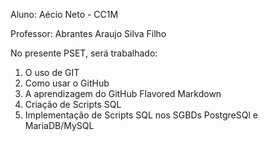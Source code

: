 Aluno: Aécio Neto - CC1M

Professor: Abrantes Araujo Silva Filho

No presente PSET, será trabalhado:


1. O uso de GIT
2. Como usar o GitHub
3. A aprendizagem do GitHub Flavored Markdown
4. Criação de Scripts SQL
5. Implementação de Scripts SQL nos SGBDs PostgreSQl e MariaDB/MySQL
